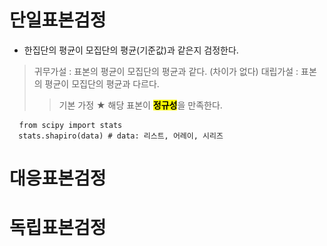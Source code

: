 단일표본검정 
===
* 한집단의 평균이 모집단의 평균(기준값)과 같은지 검정한다. 
> 귀무가설 : 표본의 평균이 모집단의 평균과 같다. (차이가 없다)
> 대립가설 : 표본의 평균이 모집단의 평균과 다르다.
> > 기본 가정 ★
> > 해당 표본이 <mark>**정규성**</mark>을 만족한다.
<pre> <code> from scipy import stats
  stats.shapiro(data) # data: 리스트, 어레이, 시리즈
</code></pre>

대응표본검정 
===

독립표본검정
===
